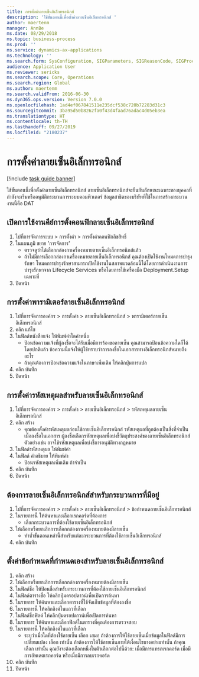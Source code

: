 ```yaml
---
title: การตั้งค่าลายเซ็นอิเล็กทรอนิกส์
description: 'ใช้ขั้นตอนนี้เพื่อตั้งค่าลายเซ็นอิเล็กทรอนิกส์ '
author: maertenm
manager: AnnBe
ms.date: 08/29/2018
ms.topic: business-process
ms.prod: ''
ms.service: dynamics-ax-applications
ms.technology: ''
ms.search.form: SysConfiguration, SIGParameters, SIGReasonCode, SIGProcSetup
audience: Application User
ms.reviewer: sericks
ms.search.scope: Core, Operations
ms.search.region: Global
ms.author: maertenm
ms.search.validFrom: 2016-06-30
ms.dyn365.ops.version: Version 7.0.0
ms.openlocfilehash: 1ad4ef067841511e235dcf538c720b72283d31c3
ms.sourcegitcommit: 3ba95d50b8262fa0f43d4faad76adac4d05eb3ea
ms.translationtype: HT
ms.contentlocale: th-TH
ms.lasthandoff: 09/27/2019
ms.locfileid: "2180237"
---
```

# <a name="set-up-electronic-signatures"></a>การตั้งค่าลายเซ็นอิเล็กทรอนิกส์

[!include [task guide banner](../../includes/task-guide-banner.md)]

ใช้ขั้นตอนนี้เพื่อตั้งค่าลายเซ็นอิเล็กทรอนิกส์  ลายเซ็นอิเล็กทรอนิกส์จะยืนยันลักษณะเฉพาะของบุคคลที่กำลังจะเริ่มหรืออนุมัติกระบวนการระบบคอมพิวเตอร์  ข้อมูลสาธิตของบริษัทที่ใช้ในการสร้างกระบวนงานนี้คือ DAT 


## <a name="enable-the-electronic-signature-configuration-key"></a>เปิดการใช้งานคีย์การตั้งคอนฟิกลายเซ็นอิเล็กทรอนิกส์
1. ไปที่การจัดการระบบ > การตั้งค่า > การตั้งค่าคอนฟิกลิขสิทธิ์
2. ในแผนภูมิ ขยาย 'การจัดการ'
    * ตรวจดูว่าได้เลือกกล่องกาเครื่องหมายลายเซ็นอิเล็กทรอนิกส์แล้ว  
    * ถ้าไม่มีการเลือกกล่องกาเครื่องหมายลายเซ็นอิเล็กทรอนิกส์ คุณต้องเปิดใช้งานโหมดการบำรุงรักษา  โหมดการบำรุงรักษาสามารถเปิดใช้งานในสภาพแวดล้อมนี้ได้โดยการดำเนินงานการบำรุงรักษาจาก Lifecycle Services หรือโดยการใช้เครื่องมือ Deployment.Setup เฉพาะที่  
3. ปิดหน้า

## <a name="set-up-electronic-signature-parameters"></a>การตั้งค่าพารามิเตอร์ลายเซ็นอิเล็กทรอนิกส์
1. ไปที่การจัดการองค์กร > การตั้งค่า > ลายเซ็นอิเล็กทรอนิกส์ > พารามิเตอร์ลายเซ็นอิเล็กทรอนิกส์
2. คลิก แก้ไข
3. ในฟิลด์หนังสือแจ้ง ให้พิมพ์ค่าใดค่าหนึ่ง
    * ป้อนข้อความแจ้งที่ผู้ลงชื่อจะได้รับเมื่อมีการร้องขอลายเซ็น  คุณสามารถป้อนข้อความใดก็ได้  โดยปกติแล้ว ข้อความนี้แจ้งให้ผู้ใช้ทราบว่าการลงชื่อในเอกสารทางอิเล็กทรอนิกส์หมายถึงอะไร  
    * ถ้าคุณต้องการป้อนข้อความแจ้งในภาษาเพิ่มเติม ให้คลิกปุ่มการแปล  
4. คลิก บันทึก
5. ปิดหน้า

## <a name="set-up-reason-codes-for-electronic-signatures"></a>การตั้งค่ารหัสเหตุผลสำหรับลายเซ็นอิเล็กทรอนิกส์
1. ไปที่การจัดการองค์กร > การตั้งค่า > ลายเซ็นอิเล็กทรอนิกส์ > รหัสเหตุผลลายเซ็นอิเล็กทรอนิกส์
2. คลิก สร้าง
    * คุณต้องตั้งค่ารหัสเหตุผลก่อนใช้ลายเซ็นอิเล็กทรอนิกส์ รหัสเหตุผลที่ถูกต้องเป็นสิ่งที่จำเป็นเมื่อลงชื่อในเอกสาร     ผู้ลงชื่อเลือกรหัสเหตุผลเพื่อบ่งชี้วัตถุประสงค์ของลายเซ็นอิเล็กทรอนิกส์  ตัวอย่างเช่น อาจใช้รหัสเหตุผลเพื่อบ่งชี้การอนุมัติทางกฎหมาย  
3. ในฟิลด์รหัสเหตุผล ให้พิมพ์ค่า
4. ในฟิลด์ คำอธิบาย ให้พิมพ์ค่า
    * ป้อนรหัสเหตุผลเพิ่มเติม ถ้าจำเป็น  
5. คลิก บันทึก
6. ปิดหน้า

## <a name="require-electronic-signatures-for-existing-processes"></a>ต้องการลายเซ็นอิเล็กทรอนิกส์สำหรับกระบวนการที่มีอยู่
1. ไปที่การจัดการองค์กร > การตั้งค่า > ลายเซ็นอิเล็กทรอนิกส์ > ข้อกำหนดลายเซ็นอิเล็กทรอนิกส์
2. ในรายการนี้ ให้ค้นหาและเลือกเรกคอร์ดที่ต้องการ
    * เลือกกระบวนการที่ต้องใช้ลายเซ็นอิเล็กทรอนิกส์  
3. ให้เลือกหรือยกเลิกการเลือกกล่องกาเครื่องหมายต้องมีลายเซ็น
    * ทำซ้ำขั้นตอนเหล่านี้สำหรับแต่ละกระบวนการที่ต้องใช้ลายเซ็นอิเล็กทรอนิกส์  
4. คลิก บันทึก

## <a name="create-a-custom-requirement-for-electronic-signatures"></a>ตั้งค่าข้อกำหนดที่กำหนดเองสำหรับลายเซ็นอิเล็กทรอนิกส์
1. คลิก สร้าง
2. ให้เลือกหรือยกเลิกการเลือกกล่องกาเครื่องหมายต้องมีลายเซ็น
3. ในฟิลด์ชื่อ ให้ป้อนชื่อสำหรับกระบวนการที่ต้องใช้ลายเซ็นอิเล็กทรอนิกส์
4. ในฟิลด์ตารางชื่อ ให้คลิกปุ่มดรอปดาวน์เพื่อเปิดการค้นหา
5. ในรายการ ให้ค้นหาและเลือกตารางที่ใช้จัดเก็บข้อมูลที่ต้องลงชื่อ
6. ในรายการนี้ ให้คลิกลิงค์ในแถวที่เลือก
7. ในฟิลด์ชื่อฟิลด์ ให้คลิกปุ่มดรอปดาวน์เพื่อเปิดการค้นหา
8. ในรายการ ให้ค้นหาและเลือกฟิลด์ในตารางที่คุณต้องการตรวจสอบ
9. ในรายการนี้ ให้คลิกลิงค์ในแถวที่เลือก
    * ระบุว่าเมื่อใดที่ต้องใช้ลายเซ็น     เลือก เสมอ ถ้าต้องการให้ใช้ลายเซ็นเมื่อข้อมูลในฟิลด์มีการเปลี่ยนแปลง      เลือก เท่านั้น ถ้าต้องการให้ใช้ลายเซ็นภายใต้เงื่อนไขบางอย่างเท่านั้น  ถ้าคุณเลือก เท่านั้น คุณยังจะต้องเลือกหนึ่งในตัวเลือกต่อไปนี้ด้วย: เมื่อมีการแทรกเรกคอร์ด เมื่อมีการอัพเดตเรกคอร์ด หรือเมื่อมีการลบเรกคอร์ด  
10. คลิก บันทึก
11. ปิดหน้า

